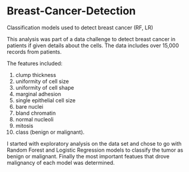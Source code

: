 # Breast-Cancer-Detection
Classification models used to detect breast cancer (RF, LR)

This analysis was part of a data challenge to detect breast cancer in patients if given details about the cells. The data includes over 15,000 records from patients.

The features included: 
1. clump thickness
2. uniformity of cell size
3. uniformity of cell shape
4. marginal adhesion
5. single epithelial cell size
6. bare nuclei
7. bland chromatin
8. normal nucleoli
9. mitosis
10. class (benign or malignant).

I started with exploratory analysis on the data set and chose to go with Random Forest and Logistic Regression models to classify the tumor as benign or malignant. Finally the most important featues that drove malignancy of each model was determined.
